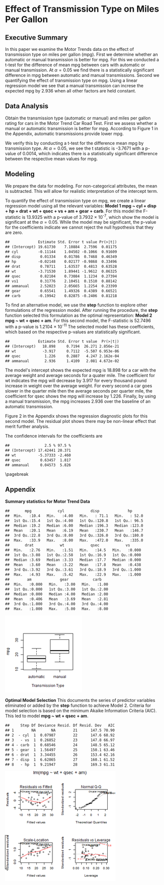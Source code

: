 Effect of Transmission Type on Miles Per Gallon
===============================================

Executive Summary
-----------------
In this paper we examine the Motor Trends data on the effect of transmission type on
miles per gallon (mpg).  First we determine whether an automatic or manual transmission
is better for mpg.  For this we conducted a t-test for the difference of mean mpg between
cars with automatic or manual transmission.  At $\alpha=0.05$ we find there is a statistically
significant difference in mpg between automatic and manual transmissions.  Second we quantifying the effect of transmission type on mpg.  Using a linear regression model we see that a 
manual transmission can increse the expected mpg by 2.936 when all other factors are
held constant.

Data Analysis
-------------

Obtain the transmission type (automatic or manual) and miles per gallon rating for cars in the Motor Trend Car Road Test. First we assess whether a manual or automatic transmission is better for mpg.  According to Figure 1 in the Appendix, automatic transmissions provide lower mpg.

We verify this by conducting a t-test for the difference mean mpg by transmission
type.  At $\alpha=0.05$, we see the t statistic is -3.7671 with a p-value 
of 0.0014, which indicates there is a statistically significant difference
between the respective mean values for mpg.

Modeling
--------
We prepare the data for modeling.  For non-categorical attributes, the mean is 
subtracted.  This will allow for realistic interpretation of the intercept term.



To quantify the effect of transmission type on mpg, we create a linear regression model 
using all the relevant variables: **Model 1 mpg ~ cyl + disp + hp + drat + wt + qsec + vs + am + gear + carb**.  For this model the F-statistic is 13.9325 with a p-value of 3.7932 &times; 10<sup>-7</sup>, which show the model is
significant at the $\alpha=0.05$.  While the model may be significant, the
p-value for the coefficients indicate we cannot reject the null hypothesis that they are zero.

```
##             Estimate Std. Error t value Pr(>|t|)
## (Intercept) 19.61730    7.10884  2.7596  0.01175
## cyl         -0.11144    1.04502 -0.1066  0.91609
## disp         0.01334    0.01786  0.7468  0.46349
## hp          -0.02148    0.02177 -0.9868  0.33496
## drat         0.78711    1.63537  0.4813  0.63528
## wt          -3.71530    1.89441 -1.9612  0.06325
## qsec         0.82104    0.73084  1.1234  0.27394
## vs1          0.31776    2.10451  0.1510  0.88142
## ammanual     2.52023    2.05665  1.2254  0.23399
## gear         0.65541    1.49326  0.4389  0.66521
## carb        -0.19942    0.82875 -0.2406  0.81218
```

To find an alternative model, we use the **step** function to explore other formulations of the regression model.  After running the procedure, the **step** function selected this formulation as the optimal representation: **Model 2 mpg ~ wt + qsec + am**. For this second model, the F-statistic is 52.7496 with a p-value is 1.2104 &times; 10<sup>-11</sup>  The selected model has these coefficients, which based on the respective p-values are 
statistically significant.

```
##             Estimate Std. Error t value  Pr(>|t|)
## (Intercept)   18.898     0.7194  26.271 2.856e-21
## wt            -3.917     0.7112  -5.507 6.953e-06
## qsec           1.226     0.2887   4.247 2.162e-04
## ammanual       2.936     1.4109   2.081 4.672e-02
```
The model's intercept shows the expected mpg is 18.898 for a car with
the average weight and average seconds for a quater mile.  The coefficient for wt indicates
the mpg will decrease by 3.917 for every thousand pound increase in
weight over the average weight.  For every second a car goes slower in the quarter mile then 
the average seconds per quarter mile, the coefficient for
qsec shows the mpg will increase by 1.226.  Finally, by using
a manual transmission, the mpg increases 2.936 over the baseline of an
automatic transmission.

Figure 2 in the Appendix shows the regression diagnostic plots for this second model.
The residual plot shows there may be non-linear effect that merit further analysis.

The confidence intervals for the coefficients are

```
##                2.5 % 97.5 %
## (Intercept) 17.42441 20.371
## wt          -5.37333 -2.460
## qsec         0.63457  1.817
## ammanual     0.04573  5.826
```

\pagebreak

Appendix
--------
**Summary statistics for Motor Trend Data**

```
##       mpg            cyl            disp             hp       
##  Min.   :10.4   Min.   :4.00   Min.   : 71.1   Min.   : 52.0  
##  1st Qu.:15.4   1st Qu.:4.00   1st Qu.:120.8   1st Qu.: 96.5  
##  Median :19.2   Median :6.00   Median :196.3   Median :123.0  
##  Mean   :20.1   Mean   :6.19   Mean   :230.7   Mean   :146.7  
##  3rd Qu.:22.8   3rd Qu.:8.00   3rd Qu.:326.0   3rd Qu.:180.0  
##  Max.   :33.9   Max.   :8.00   Max.   :472.0   Max.   :335.0  
##       drat            wt            qsec            vs       
##  Min.   :2.76   Min.   :1.51   Min.   :14.5   Min.   :0.000  
##  1st Qu.:3.08   1st Qu.:2.58   1st Qu.:16.9   1st Qu.:0.000  
##  Median :3.69   Median :3.33   Median :17.7   Median :0.000  
##  Mean   :3.60   Mean   :3.22   Mean   :17.8   Mean   :0.438  
##  3rd Qu.:3.92   3rd Qu.:3.61   3rd Qu.:18.9   3rd Qu.:1.000  
##  Max.   :4.93   Max.   :5.42   Max.   :22.9   Max.   :1.000  
##        am             gear           carb     
##  Min.   :0.000   Min.   :3.00   Min.   :1.00  
##  1st Qu.:0.000   1st Qu.:3.00   1st Qu.:2.00  
##  Median :0.000   Median :4.00   Median :2.00  
##  Mean   :0.406   Mean   :3.69   Mean   :2.81  
##  3rd Qu.:1.000   3rd Qu.:4.00   3rd Qu.:4.00  
##  Max.   :1.000   Max.   :5.00   Max.   :8.00
```

![MPG Comparision by Transmission Type](figure/unnamed-chunk-10.png) 

**Optimal Model Selection**
This documents the series of predictor variables eliminated or added by the **step** function to achieve 
Model 2.  Criteria for model selection is based on the minimum Akaike Information Criteria 
(AIC).  This led to model **mpg ~ wt + qsec + am**.

```
##     Step Df Deviance Resid. Df Resid. Dev   AIC
## 1        NA       NA        21      147.5 70.90
## 2  - cyl  1  0.07987        22      147.6 68.92
## 3   - vs  1  0.26852        23      147.8 66.97
## 4 - carb  1  0.68546        24      148.5 65.12
## 5 - gear  1  1.56497        25      150.1 63.46
## 6 - drat  1  3.34455        26      153.4 62.16
## 7 - disp  1  6.62865        27      160.1 61.52
## 8   - hp  1  9.21947        28      169.3 61.31
```

![Regression Diagnostics for Model 2](figure/unnamed-chunk-12.png) 

